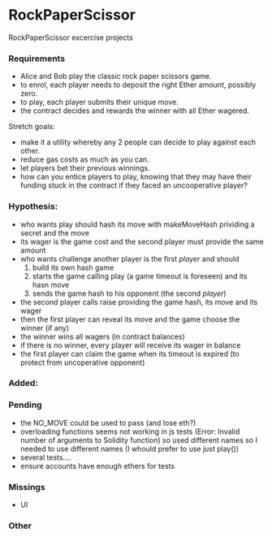 # RockPaperScissor
RockPaperScissor excercise projects

### Requirements
- Alice and Bob play the classic rock paper scissors game.
- to enrol, each player needs to deposit the right Ether amount, possibly zero.
- to play, each player submits their unique move.
- the contract decides and rewards the winner with all Ether wagered.

Stretch goals:

- make it a utility whereby any 2 people can decide to play against each other.
- reduce gas costs as much as you can.
- let players bet their previous winnings.
- how can you entice players to play, knowing that they may have their funding stuck in the contract 
      if they faced an uncooperative player?

### Hypothesis:
- who wants play should hash its move with makeMoveHash prividing a secret and the move
- its wager is the game cost and the second player must provide the same amount
- who wants challenge another player is the first *player* and should 
    1. build its own  hash game
    2. starts the game calling play (a game timeout is foreseen) and its hasn move
    3. sends the game hash to his opponent (the second *player*)
- the second player calls raise providing the game hash, its move and its wager
- then the first player can reveal its move and the game choose the winner (if any)
- the winner wins all wagers (in contract balances)
- if there is no winner, every player will receive its wager in balance 
- the first player can claim the game when its timeout is expired (to protect from uncoperative opponent)

### Added:


### Pending
- the NO_MOVE could be used to pass (and lose eth?)
- overloading functions seems not working in js tests (Error: Invalid number of arguments to Solidity function) so used different names
  so I needed to use different names (I whould prefer to use just play())
- several tests....
- ensure accounts have enough ethers for tests

### Missings 
- UI

### Other
